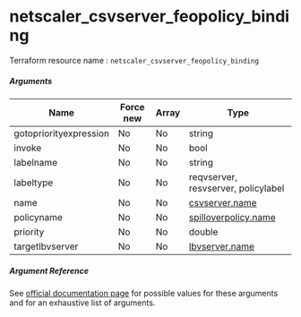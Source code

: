 # netscaler_csvserver_feopolicy_binding

Terraform resource name : ```netscaler_csvserver_feopolicy_binding```

##### Arguments

| Name | Force new | Array | Type |
|----|----|----|----|
|gotopriorityexpression|No|No|string|
|invoke|No|No|bool|
|labelname|No|No|string|
|labeltype|No|No|reqvserver, resvserver, policylabel|
|name|No|No|[csvserver.name](/doc/resources/csvserver.md)|
|policyname|No|No|[spilloverpolicy.name](/doc/resources/spilloverpolicy.md)|
|priority|No|No|double|
|targetlbvserver|No|No|[lbvserver.name](/doc/resources/lbvserver.md)|

##### Argument Reference

See [official documentation page](https://developer-docs.citrix.com/projects/netscaler-nitro-api/en/11.0/configuration/content-switching/csvserver_feopolicy_binding/csvserver_feopolicy_binding/) for possible values for these arguments and for an exhaustive list of arguments.

